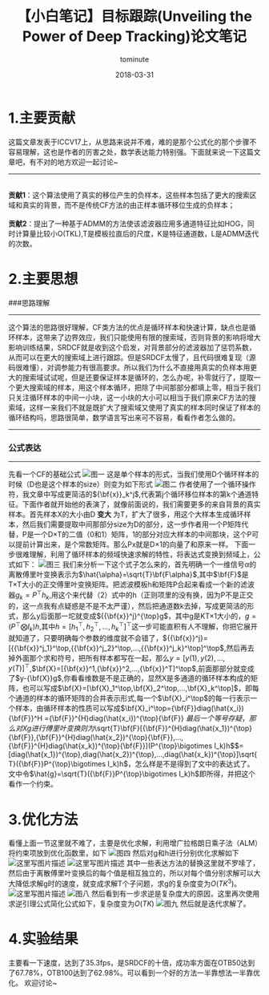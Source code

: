 ﻿---
layout:     post
title:      【小白笔记】目标跟踪(Unveiling the Power of Deep Tracking)论文笔记
date:       2018-03-31
author:     tominute
header-img: img/post-bg-desk.jpg
catalog: true
tags:
    - Tracking
---

# 1.主要贡献
这篇文章发表于ICCV17上，从思路来说并不难，难的是那个公式化的那个步骤不容易理解，这也是作者的厉害之处，数学表达能力特别强。下面就来说一下这篇文章吧，有不对的地方欢迎一起讨论~ 


----------


  
<br />**贡献1**：这个算法使用了真实的移位产生的负样本，这些样本包括了更大的搜索区域和真实的背景，而不是传统CF方法的由正样本循环移位生成的负样本；  
<br />**贡献2**：提出了一种基于ADMM的方法使该滤波器应用多通道特征比如HOG，同时计算量比较小O(TKL),T是模板拉直后的尺度，K是特征通道数，L是ADMM迭代的次数。
# 2.主要思想
###思路理解


----------


这个算法的思路很好理解，CF类方法的优点是循环样本和快速计算，缺点也是循环样本，这带来了边界效应，我们只能使用有限的搜索域，否则背景的影响将增大影响训练结果，SRDCF就是收到这个启发，对背景部分的滤波器加了惩罚系数，从而可以在更大的搜索域上进行跟踪。但是SRDCF太慢了，且代码很难复现（源码很难懂），对调参能力有很高要求。所以我们为什么不直接用真实的负样本用更大的搜索域试试呢，但是还要保证样本是循环的，怎么办呢，补零就行了，提取一个更大搜索域的样本，用这个样本循环，把除了中间那部分都填上零，相当于我们只关注循环样本的中间一小块，这一小块的大小可以相当于我们原来CF方法的搜索域，这样一来我们不就是既扩大了搜索域又使用了真实的样本同时保证了样本的循环结构吗，思路很简单，数学语言写出来可不容易，看看作者怎么做的。  


----------


 
### 公式表达
----------
先看一个CF的基础公式
 ![图一](http://img.blog.csdn.net/20180331095116811?watermark/2/text/aHR0cDovL2Jsb2cuY3Nkbi5uZXQvc2luYXRfMjczMTg4ODE=/font/5a6L5L2T/fontsize/400/fill/I0JBQkFCMA==/dissolve/70/gravity/SouthEast) 
这是单个样本的形式，当我们使用D个循环样本的时候（D也是这个样本的size）则变为如下形式
![图二](http://img.blog.csdn.net/20180331095246183?watermark/2/text/aHR0cDovL2Jsb2cuY3Nkbi5uZXQvc2luYXRfMjczMTg4ODE=/font/5a6L5L2T/fontsize/400/fill/I0JBQkFCMA==/dissolve/70/gravity/SouthEast)
作者使用了一个循环操作符，我文章中写成更简洁的${\bf{x}}_k^j$,代表第j个循环移位样本的第k个通道特征。下面作者就开始他的表演了，就像前面说的，我们需要更多的来自背景的真实样本。首先样本X的大小由D **变大** 为T，扩大了很多，用这个大样本生成循环样本，然后我们需要提取中间那部分size为D的部分，这一步作者用一个P矩阵代替，P是一个D×T的二值（0和1）矩阵，1的部分对应大样本的中间那块，这个P可以提前计算出来，是个常数矩阵。那么Px就是D×1的向量了和原来一样。
下面一步很难理解，利用了循环样本的频域快速求解的特性，将表达式变换到频域上，公式如下：
![图三](http://img.blog.csdn.net/20180331095317339?watermark/2/text/aHR0cDovL2Jsb2cuY3Nkbi5uZXQvc2luYXRfMjczMTg4ODE=/font/5a6L5L2T/fontsize/400/fill/I0JBQkFCMA==/dissolve/70/gravity/SouthEast)
我们来分析一下这个式子怎么来的，首先明确一个一维信号$\alpha$的离散傅里叶变换表示为$\hat{\alpha}=\sqrt{T}\bf{F\alpha}$,其中$\bf{F}$是T×T大小的正交傅里叶变换矩阵。把滤波模板h和矩阵P合起来看成一个新的滤波器$g_k=P^{\top}h_k$,用这个来代替（2）式中的h（正则项里的没有换，因为P不是正交的，这一点我有点疑惑是不是不太严谨），然后把通道数k去掉，写成更简洁的形式，那么y后面那一坨就变成${{\bf{x}}^j}^{\top}g$，其中g是KT×1大小的，$g=(P^{\top}\bigotimes I_k)h$,其中$h=[h_1^\top,h_2^\top,...,h_k^\top]^{\top}$这一步可能直积有人不理解，你把它展开就知道了，只要明确每个参数的维度就不会错了，${{\bf{x}}^j}=[{{\bf{x}}^j_1}^\top,{{\bf{x}}^j_2}^\top,...,{{\bf{x}}^j_k}^\top]^\top$,然后再去掉外面那个求和符号，把所有样本都写在一起，那么$y=[y(1),y(2),...,y(T)]^\top$,$\bf{X}=[{\bf{x}}^1,{\bf{x}}^2,...,{\bf{x}}^T]^\top$,前面那部分就变成了$y-{\bf{X}}g$,你看看维数是不是正确的，显然X是多通道的循环样本构成的矩阵，也可以写成$\bf{X}=[\bf{X}_1^\top,\bf{X}_2^\top,...,\bf{X}_k^\top]$，即每个通道的样本的循环矩阵的合并表示形式,每一个$\bf{X}_i^\top$的每一行表示一个样本，由循环样本的性质可以写成$\bf{X}_i^\top={\bf{F}}diag(\hat{x_i}){\bf{F}}^H ={\bf{F}}^{H}diag(\hat{x_i})^{\top}{\bf{F}} $最后一个等号存疑，那么对Xg进行傅里叶变换则为$\sqrt{T}\bf{F}[{\bf{F}}^{H}diag(\hat{x_1})^{\top}{\bf{F}},{\bf{F}}^{H}diag(\hat{x_2})^{\top}{\bf{F}},...,{\bf{F}}^{H}diag(\hat{x_k})^{\top}{\bf{F}}](P^{\top}\bigotimes I_k)h$$=[diag(\hat{x_1})^{\top},diag(\hat{x_2})^{\top},...,diag(\hat{x_k})^{\top}]\sqrt{T}({\bf{F}}P^{\top}\bigotimes I_k)h$，怎么样是不是得到了文中的表达式了。文中令$\hat{g}=\sqrt{T}({\bf{F}}P^{\top}\bigotimes I_k)h$即所得，并把这个看作一个约束。
# 3.优化方法
看懂上面一节这里就不难了，主要是优化求解，利用增广拉格朗日乘子法（ALM）将约束项放到优化函数里，如下
![图四](http://img.blog.csdn.net/20180331095340432?watermark/2/text/aHR0cDovL2Jsb2cuY3Nkbi5uZXQvc2luYXRfMjczMTg4ODE=/font/5a6L5L2T/fontsize/400/fill/I0JBQkFCMA==/dissolve/70/gravity/SouthEast)
然后对g和h进行分别优化求解如下
![这里写图片描述](http://img.blog.csdn.net/20180331095429008?watermark/2/text/aHR0cDovL2Jsb2cuY3Nkbi5uZXQvc2luYXRfMjczMTg4ODE=/font/5a6L5L2T/fontsize/400/fill/I0JBQkFCMA==/dissolve/70/gravity/SouthEast)
![这里写图片描述](http://img.blog.csdn.net/20180331095515677?watermark/2/text/aHR0cDovL2Jsb2cuY3Nkbi5uZXQvc2luYXRfMjczMTg4ODE=/font/5a6L5L2T/fontsize/400/fill/I0JBQkFCMA==/dissolve/70/gravity/SouthEast)
其中一些表达方法的替换这里就不罗嗦了，然后由于离散傅里叶变换后的每个值是相互独立的，所以对每个值分别求解可以大大降低求解g时的速度，就变成求解T个子问题，求g的复杂度变为$O(TK^3)$。
![这里写图片描述](http://img.blog.csdn.net/20180331095533655?watermark/2/text/aHR0cDovL2Jsb2cuY3Nkbi5uZXQvc2luYXRfMjczMTg4ODE=/font/5a6L5L2T/fontsize/400/fill/I0JBQkFCMA==/dissolve/70/gravity/SouthEast)
![图八](http://img.blog.csdn.net/20180331095556895?watermark/2/text/aHR0cDovL2Jsb2cuY3Nkbi5uZXQvc2luYXRfMjczMTg4ODE=/font/5a6L5L2T/fontsize/400/fill/I0JBQkFCMA==/dissolve/70/gravity/SouthEast)
然后看到有一步求逆是复杂度大的原因，这里再次使用求逆引理公式简化公式如下，复杂度变为$O(TK)$
![图九](http://img.blog.csdn.net/20180331095618275?watermark/2/text/aHR0cDovL2Jsb2cuY3Nkbi5uZXQvc2luYXRfMjczMTg4ODE=/font/5a6L5L2T/fontsize/400/fill/I0JBQkFCMA==/dissolve/70/gravity/SouthEast)
然后就是迭代求解了。

# 4.实验结果
主要看一下速度，达到了35.3fps，是SRDCF的十倍，成功率方面在OTB50达到了67.78%，OTB100达到了62.98%。可以看到一个好的方法一半靠想法一半靠优化。
欢迎讨论~



